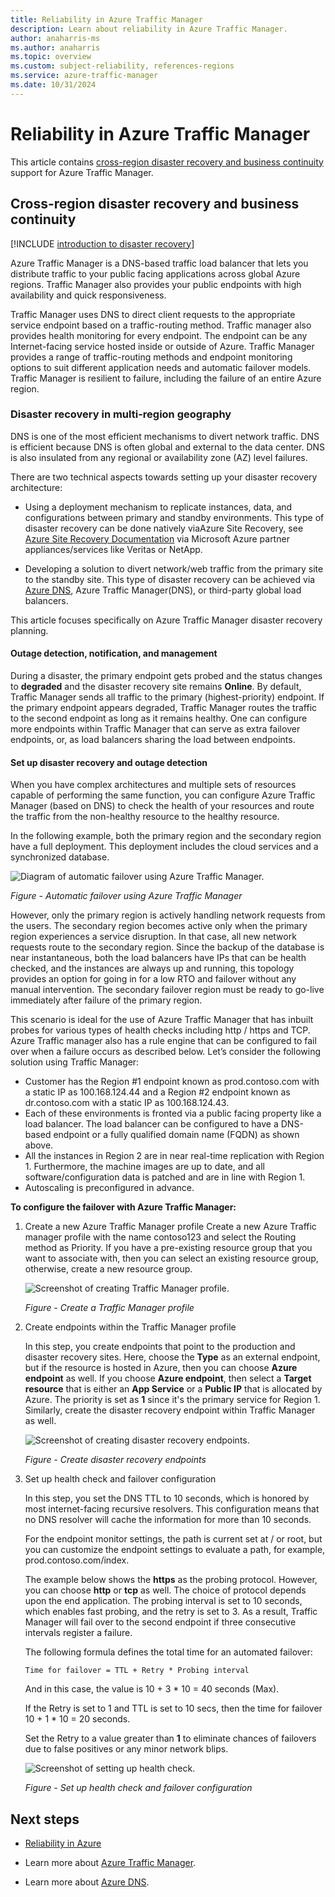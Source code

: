 ```yaml
---
title: Reliability in Azure Traffic Manager
description: Learn about reliability in Azure Traffic Manager.
author: anaharris-ms
ms.author: anaharris
ms.topic: overview
ms.custom: subject-reliability, references-regions
ms.service: azure-traffic-manager
ms.date: 10/31/2024
---
```



# Reliability in Azure Traffic Manager

This article contains [cross-region disaster recovery and business continuity](#cross-region-disaster-recovery-and-business-continuity) support for Azure Traffic Manager. 


## Cross-region disaster recovery and business continuity

[!INCLUDE [introduction to disaster recovery](includes/reliability-disaster-recovery-description-include.md)]

Azure Traffic Manager is a DNS-based traffic load balancer that lets you  distribute traffic to your public facing applications across global Azure regions. Traffic Manager also provides your public endpoints with high availability and quick responsiveness.

Traffic Manager uses DNS to direct client requests to the appropriate service endpoint based on a traffic-routing method. Traffic manager also provides health monitoring for every endpoint. The endpoint can be any Internet-facing service hosted inside or outside of Azure. Traffic Manager provides a range of traffic-routing methods and endpoint monitoring options to suit different application needs and automatic failover models. Traffic Manager is resilient to failure, including the failure of an entire Azure region.

### Disaster recovery in multi-region geography

DNS is one of the most efficient mechanisms to divert network traffic. DNS is efficient because DNS is often global and external to the data center. DNS is also insulated from any regional or availability zone (AZ) level failures. 

There are two technical aspects towards setting up your disaster recovery architecture:

-  Using a deployment mechanism to replicate instances, data, and configurations between primary and standby environments. This type of disaster recovery can be done natively viaAzure Site Recovery, see [Azure Site Recovery Documentation](../site-recovery/index.yml) via Microsoft Azure partner appliances/services like Veritas or NetApp. 

- Developing a solution to divert network/web traffic from the primary site to the standby site. This type of disaster recovery can be achieved via [Azure DNS](reliability-dns.md), Azure Traffic Manager(DNS), or third-party global load balancers. 

This article focuses specifically on Azure Traffic Manager disaster recovery planning.

#### Outage detection, notification, and management

During a disaster, the primary endpoint gets probed and the status changes to **degraded** and the disaster recovery site remains **Online**. By default, Traffic Manager sends all traffic to the primary (highest-priority) endpoint. If the primary endpoint appears degraded, Traffic Manager routes the traffic to the second endpoint as long as it remains healthy. One can configure more endpoints within Traffic Manager that can serve as extra failover endpoints, or, as load balancers sharing the load between endpoints.


#### Set up disaster recovery and outage detection 

When you have complex architectures and multiple sets of resources capable of performing the same function, you can configure Azure Traffic Manager (based on DNS) to check the health of your resources and route the traffic from the non-healthy resource to the healthy resource.

In the following example, both the primary region and the secondary region have a full deployment. This deployment includes the cloud services and a synchronized database. 

![Diagram of automatic failover using Azure Traffic Manager.](../networking/media/disaster-recovery-dns-traffic-manager/automatic-failover-using-traffic-manager.png)

*Figure - Automatic failover using Azure Traffic Manager*

However, only the primary region is actively handling network requests from the users. The secondary region becomes active only when the primary region experiences a service disruption. In that case, all new network requests route to the secondary region. Since the backup of the database is near instantaneous, both the load balancers have IPs that can be health checked, and the instances are always up and running, this topology provides an option for going in for a low RTO and failover without any manual intervention. The secondary failover region must be ready to go-live immediately after failure of the primary region.

This scenario is ideal for the use of Azure Traffic Manager that has inbuilt probes for various types of health checks including http / https and TCP. Azure Traffic manager also has a rule engine that can be configured to fail over when a failure occurs as described below. Let’s consider the following solution using Traffic Manager:

- Customer has the Region #1 endpoint known as prod.contoso.com with a static IP as 100.168.124.44 and a Region #2 endpoint known as dr.contoso.com with a static IP as 100.168.124.43. 
-	Each of these environments is fronted via a public facing property like a load balancer. The load balancer can be configured to have a DNS-based endpoint or a fully qualified domain name (FQDN) as shown above.
-	All the instances in Region 2 are in near real-time replication with Region 1. Furthermore, the machine images are up to date, and all software/configuration data is patched and are in line with Region 1.  
-	Autoscaling is preconfigured in advance. 


**To configure the failover with Azure Traffic Manager:**

1. Create a new Azure Traffic Manager profile
    Create a new Azure Traffic manager profile with the name contoso123 and select the Routing method as Priority. 
    If you have a pre-existing resource group that you want to associate with, then you can select an existing resource group, otherwise, create a new resource group.
    
    ![Screenshot of creating Traffic Manager profile.](../networking/media/disaster-recovery-dns-traffic-manager/create-traffic-manager-profile.png)
    
    *Figure - Create a Traffic Manager profile*
    
1. Create endpoints within the Traffic Manager profile
    
    In this step, you create endpoints that point to the production and disaster recovery sites. Here, choose the **Type** as an external endpoint, but if the resource is hosted in Azure, then you can choose **Azure endpoint** as well. If you choose **Azure endpoint**, then select a **Target resource** that is either an **App Service** or a **Public IP** that is allocated by Azure. The priority is set as **1** since it's the primary service for Region 1.
    Similarly, create the disaster recovery endpoint within Traffic Manager as well.
    
    ![Screenshot of creating disaster recovery endpoints.](../networking/media/disaster-recovery-dns-traffic-manager/create-disaster-recovery-endpoint.png)
    
    *Figure - Create disaster recovery endpoints*

1. Set up health check and failover configuration

    In this step, you set the DNS TTL to 10 seconds, which is honored by most internet-facing recursive resolvers. This configuration means that no DNS resolver will cache the information for more than 10 seconds.

    For the endpoint monitor settings, the path is current set at / or root, but you can customize the endpoint settings to evaluate a path, for example, prod.contoso.com/index.
   
    The example below shows the **https** as the probing protocol. However, you can choose **http** or **tcp** as well. The choice of protocol depends upon the end application. The probing interval is set to 10 seconds, which enables fast probing, and the retry is set to 3. As a result, Traffic Manager will fail over to the second endpoint if three consecutive intervals register a failure.

    The following formula defines the total time for an automated failover:
   
    `Time for failover = TTL + Retry * Probing interval`
   
    And in this case, the value is 10 + 3 * 10 = 40 seconds (Max).
   
    If the Retry is set to 1 and TTL is set to 10 secs, then the time for failover 10 + 1 * 10 = 20 seconds.

    Set the Retry to a value greater than **1** to eliminate chances of failovers due to false positives or any minor network blips. 
    

    ![Screenshot of setting up health check.](../networking/media/disaster-recovery-dns-traffic-manager/set-up-health-check.png)
    
    *Figure - Set up health check and failover configuration*

## Next steps

- [Reliability in Azure](/azure/reliability/availability-zones-overview)

- Learn more about [Azure Traffic Manager](../traffic-manager/traffic-manager-overview.md).
- Learn more about [Azure DNS](../dns/dns-overview.md).
